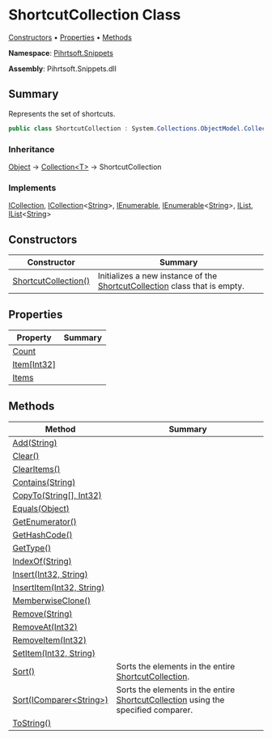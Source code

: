 # ShortcutCollection Class

[Constructors](#constructors) &#x2022; [Properties](#properties) &#x2022; [Methods](#methods)

**Namespace**: [Pihrtsoft.Snippets](../README.md)

**Assembly**: Pihrtsoft\.Snippets\.dll

## Summary

Represents the set of shortcuts\.

```csharp
public class ShortcutCollection : System.Collections.ObjectModel.Collection<System.String>
```

### Inheritance

[Object](https://docs.microsoft.com/en-us/dotnet/api/system.object) &#x2192; [Collection\<T>](https://docs.microsoft.com/en-us/dotnet/api/system.collections.objectmodel.collection-1) &#x2192; ShortcutCollection

### Implements

[ICollection](https://docs.microsoft.com/en-us/dotnet/api/system.collections.icollection), [ICollection](https://docs.microsoft.com/en-us/dotnet/api/system.collections.generic.icollection-1)\<[String](https://docs.microsoft.com/en-us/dotnet/api/system.string)>, [IEnumerable](https://docs.microsoft.com/en-us/dotnet/api/system.collections.ienumerable), [IEnumerable](https://docs.microsoft.com/en-us/dotnet/api/system.collections.generic.ienumerable-1)\<[String](https://docs.microsoft.com/en-us/dotnet/api/system.string)>, [IList](https://docs.microsoft.com/en-us/dotnet/api/system.collections.ilist), [IList](https://docs.microsoft.com/en-us/dotnet/api/system.collections.generic.ilist-1)\<[String](https://docs.microsoft.com/en-us/dotnet/api/system.string)>

## Constructors

| Constructor | Summary |
| ----------- | ------- |
| [ShortcutCollection()](-ctor/README.md) | Initializes a new instance of the [ShortcutCollection](./README.md) class that is empty\. |

## Properties

| Property | Summary |
| -------- | ------- |
| [Count](https://docs.microsoft.com/en-us/dotnet/api/system.collections.objectmodel.collection-1.count) | |
| [Item\[Int32\]](https://docs.microsoft.com/en-us/dotnet/api/system.collections.objectmodel.collection-1.item) | |
| [Items](https://docs.microsoft.com/en-us/dotnet/api/system.collections.objectmodel.collection-1.items) | |

## Methods

| Method | Summary |
| ------ | ------- |
| [Add(String)](https://docs.microsoft.com/en-us/dotnet/api/system.collections.objectmodel.collection-1.add) | |
| [Clear()](https://docs.microsoft.com/en-us/dotnet/api/system.collections.objectmodel.collection-1.clear) | |
| [ClearItems()](https://docs.microsoft.com/en-us/dotnet/api/system.collections.objectmodel.collection-1.clearitems) | |
| [Contains(String)](https://docs.microsoft.com/en-us/dotnet/api/system.collections.objectmodel.collection-1.contains) | |
| [CopyTo(String\[\], Int32)](https://docs.microsoft.com/en-us/dotnet/api/system.collections.objectmodel.collection-1.copyto) | |
| [Equals(Object)](https://docs.microsoft.com/en-us/dotnet/api/system.object.equals) | |
| [GetEnumerator()](https://docs.microsoft.com/en-us/dotnet/api/system.collections.objectmodel.collection-1.getenumerator) | |
| [GetHashCode()](https://docs.microsoft.com/en-us/dotnet/api/system.object.gethashcode) | |
| [GetType()](https://docs.microsoft.com/en-us/dotnet/api/system.object.gettype) | |
| [IndexOf(String)](https://docs.microsoft.com/en-us/dotnet/api/system.collections.objectmodel.collection-1.indexof) | |
| [Insert(Int32, String)](https://docs.microsoft.com/en-us/dotnet/api/system.collections.objectmodel.collection-1.insert) | |
| [InsertItem(Int32, String)](https://docs.microsoft.com/en-us/dotnet/api/system.collections.objectmodel.collection-1.insertitem) | |
| [MemberwiseClone()](https://docs.microsoft.com/en-us/dotnet/api/system.object.memberwiseclone) | |
| [Remove(String)](https://docs.microsoft.com/en-us/dotnet/api/system.collections.objectmodel.collection-1.remove) | |
| [RemoveAt(Int32)](https://docs.microsoft.com/en-us/dotnet/api/system.collections.objectmodel.collection-1.removeat) | |
| [RemoveItem(Int32)](https://docs.microsoft.com/en-us/dotnet/api/system.collections.objectmodel.collection-1.removeitem) | |
| [SetItem(Int32, String)](https://docs.microsoft.com/en-us/dotnet/api/system.collections.objectmodel.collection-1.setitem) | |
| [Sort()](Sort/README.md#Pihrtsoft_Snippets_ShortcutCollection_Sort) | Sorts the elements in the entire [ShortcutCollection](./README.md)\. |
| [Sort(IComparer\<String>)](Sort/README.md#Pihrtsoft_Snippets_ShortcutCollection_Sort_System_Collections_Generic_IComparer_System_String__) | Sorts the elements in the entire [ShortcutCollection](./README.md) using the specified comparer\. |
| [ToString()](https://docs.microsoft.com/en-us/dotnet/api/system.object.tostring) | |

